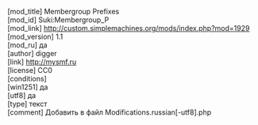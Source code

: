[mod_title] Membergroup Prefixes  
[mod_id] Suki:Membergroup_P  
[mod_link] http://custom.simplemachines.org/mods/index.php?mod=1929  
[mod_version] 1.1  
[mod_ru] да  
[author] digger  
[link] http://mysmf.ru  
[license] CC0  
[conditions]                            
[win1251] да  
[utf8] да  
[type] текст  
[comment] Добавить в файл Modifications.russian[-utf8].php
